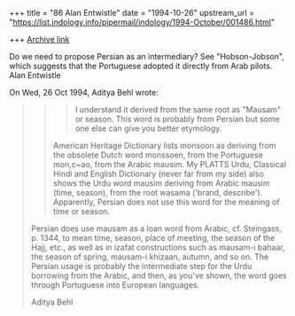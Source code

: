 +++
title = "86 Alan Entwistle"
date = "1994-10-26"
upstream_url = "https://list.indology.info/pipermail/indology/1994-October/001486.html"

+++
[Archive link](https://list.indology.info/pipermail/indology/1994-October/001486.html)

Do we need to propose Persian as an intermediary? See "Hobson-Jobson", 
which suggests that the Portuguese adopted it directly from Arab pilots.
			Alan Entwistle

On Wed, 26 Oct 1994, Aditya Behl wrote:

> >> I understand it derived from the same root as "Mausam" or season. This 
> >> word is probably from Persian but some one else can give you better 
> >> etymology.
> >
> >American Heritage Dictionary lists monsoon as deriving from the
> >obsolete Dutch word monssoen, from the Portuguese mon,c~ao, from the
> >Arabic mausim. My PLATTS Urdu, Classical Hindi and English Dictionary
> >(never far from my side) also shows the Urdu word mausim deriving from
> >Arabic mausim (time, season), from the root wasama ('brand,
> >describe'). Apparently, Persian does not use this word for the meaning
> >of time or season.
>  
> Persian does use mausam as a loan word from Arabic, cf. Steingass, p. 1344,
> to mean time, season, place of meeting, the season of the Hajj, etc., as
> well as in izafat constructions such as mausam-i bahaar, the season of
> spring, mausam-i khizaan, autumn, and so on. The Persian usage is probably
> the intermediate step for the Urdu borrowing from the Arabic, and then, as
> you've shown, the word goes through Portuguese into European languages.
> 
> Aditya Behl
> 
>  
> 





